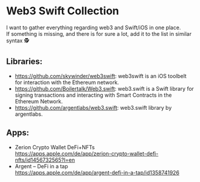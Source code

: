 # Web3 Swift Collection
I want to gather everything regarding web3 and Swift/iOS in one place.<br />
If something is missing, and there is for sure a lot, add it to the list in similar syntax 🕵️

## Libraries:
- https://github.com/skywinder/web3swift: web3swift is an iOS toolbelt for interaction with the Ethereum network. 
- https://github.com/Boilertalk/Web3.swift: web3.swift is a Swift library for signing transactions and interacting with Smart Contracts in the Ethereum Network. 
- https://github.com/argentlabs/web3.swift: web3.swift library by argentlabs.


## Apps:
- Zerion Crypto Wallet DeFi+NFTs<br />
https://apps.apple.com/de/app/zerion-crypto-wallet-defi-nfts/id1456732565?l=en
- Argent – DeFi in a tap<br />
https://apps.apple.com/de/app/argent-defi-in-a-tap/id1358741926
